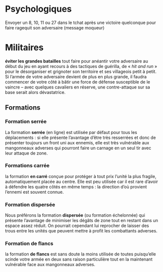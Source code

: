 # Psychologiques
Envoyer un 8, 10, 11 ou 27 dans le tchat après une victoire quelconque pour faire ragequit son adversaire (message moqueur)
# Militaires
**éviter les grandes batailles**
tout faire pour anéantir votre adversaire au début du jeu en ayant recours à des tactiques de guérilla, de « _hit and run_ » pour le désorganiser et grignoter son territoire et ses villageois petit à petit.
Si l’armée de votre adversaire devient de plus en plus grande, il faudra commencer de votre côté à bâtir une force de défense susceptible de le vaincre – avec quelques cavaliers en réserve, une contre-attaque sur sa base serait alors dévastatrice.
## Formations
### Formation serrée
La formation **serrée** (en ligne) est utilisée par défaut pour tous les déplacements : si elle présente l’avantage d’être très resserrées et donc de présenter toujours un front uni aux ennemis, elle est très vulnérable aux mangonneaux adverses qui pourront faire un carnage en un seul tir avec leur attaque de zone.
### Formations carrée
la formation **en carré** conçue pour protéger à tout prix l’unité la plus fragile, automatiquement placée au centre. Elle est peu utilisée car il est rare d’avoir à défendre les quatre côtés en même temps : la direction d’où provient l’ennemi est souvent connue.
### Formation dispersée
Nous préférons la formation **dispersée** (ou formation échelonnée) qui présente l’avantage de minimiser les dégâts de zone tout en restant dans un espace assez réduit. On pourrait cependant lui reprocher de laisser des trous entre les unités que peuvent mettre à profit les combattants adverses.
### Formation de flancs
la formation **de flancs** est sans doute la moins utilisée de toutes puisqu’elle scinde votre armée en deux sans raison particulière tout en la maintenant vulnérable face aux mangonneaux adverses.